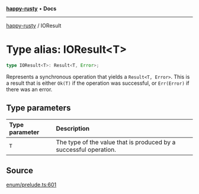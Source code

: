 [**happy-rusty**](../README.md) • **Docs**

***

[happy-rusty](../README.md) / IOResult

# Type alias: IOResult\<T\>

```ts
type IOResult<T>: Result<T, Error>;
```

Represents a synchronous operation that yields a `Result<T, Error>`.
This is a result that is either `Ok(T)` if the operation was successful, or `Err(Error)` if there was an error.

## Type parameters

| Type parameter | Description |
| :------ | :------ |
| `T` | The type of the value that is produced by a successful operation. |

## Source

[enum/prelude.ts:601](https://github.com/JiangJie/happy-rusty/blob/d102b1cddf6a12ecdb610e0f92d003cc7e0015ee/src/enum/prelude.ts#L601)
